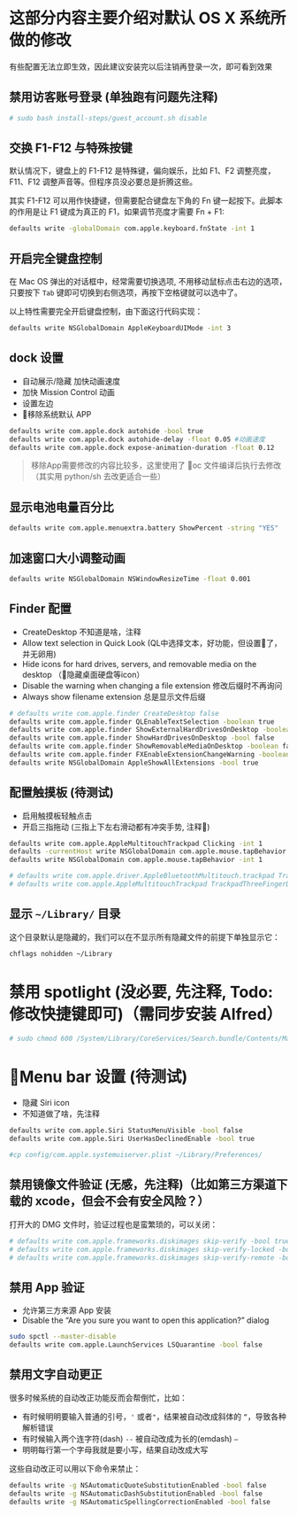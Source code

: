 # 这部分内容主要介绍对默认 OS X 系统所做的修改

有些配置无法立即生效，因此建议安装完以后注销再登录一次，即可看到效果

## 禁用访客账号登录 (单独跑有问题先注释)
```sh
# sudo bash install-steps/guest_account.sh disable
```

## 交换 F1-F12 与特殊按键

默认情况下，键盘上的 F1-F12 是特殊键，偏向娱乐，比如 F1、F2 调整亮度，F11、F12
调整声音等。但程序员没必要总是折腾这些。

其实 F1-F12 可以用作快捷键，但需要配合键盘左下角的 Fn
键一起按下。此脚本的作用是让 F1 键成为真正的 F1，如果调节亮度才需要 Fn + F1:

```sh
defaults write -globalDomain com.apple.keyboard.fnState -int 1
```

## 开启完全键盘控制

在 Mac OS 弹出的对话框中，经常需要切换选项, 不用移动鼠标点击右边的选项，只要按下 `Tab` 键即可切换到右侧选项，再按下空格键就可以选中了。

以上特性需要完全开启键盘控制，由下面这行代码实现：

```sh
defaults write NSGlobalDomain AppleKeyboardUIMode -int 3
```

## dock 设置

- 自动展示/隐藏 加快动画速度
- 加快 Mission Control 动画
- 设置左边
- 移除系统默认 APP

```sh
defaults write com.apple.dock autohide -bool true
defaults write com.apple.dock autohide-delay -float 0.05 #动画速度
defaults write com.apple.dock expose-animation-duration -float 0.12 
```

> 移除App需要修改的内容比较多，这里使用了 oc 文件编译后执行去修改（其实用 python/sh 去改更适合一些）

## 显示电池电量百分比

```sh
defaults write com.apple.menuextra.battery ShowPercent -string "YES"
```

## 加速窗口大小调整动画

```sh
defaults write NSGlobalDomain NSWindowResizeTime -float 0.001
```

## Finder 配置

- CreateDesktop 不知道是啥，注释
- Allow text selection in Quick Look (QL中选择文本，好功能，但设置了，并无卵用)
- Hide icons for hard drives, servers, and removable media on the desktop （隐藏桌面硬盘等icon）
- Disable the warning when changing a file extension 修改后缀时不再询问
- Always show filename extension 总是显示文件后缀

```sh
# defaults write com.apple.finder CreateDesktop false
defaults write com.apple.finder QLEnableTextSelection -boolean true
defaults write com.apple.finder ShowExternalHardDrivesOnDesktop -boolean false
defaults write com.apple.finder ShowHardDrivesOnDesktop -bool false
defaults write com.apple.finder ShowRemovableMediaOnDesktop -boolean false
defaults write com.apple.finder FXEnableExtensionChangeWarning -boolean false
defaults write NSGlobalDomain AppleShowAllExtensions -bool true
```

## 配置触摸板 (待测试)

- 启用触摸板轻触点击
- 开启三指拖动 (三指上下左右滑动都有冲突手势, 注释)

```sh
defaults write com.apple.AppleMultitouchTrackpad Clicking -int 1
defaults -currentHost write NSGlobalDomain com.apple.mouse.tapBehavior -int 1
defaults write NSGlobalDomain com.apple.mouse.tapBehavior -int 1

# defaults write com.apple.driver.AppleBluetoothMultitouch.trackpad TrackpadThreeFingerDrag -bool true
# defaults write com.apple.AppleMultitouchTrackpad TrackpadThreeFingerDrag -bool true
```

## 显示 `~/Library/` 目录

这个目录默认是隐藏的，我们可以在不显示所有隐藏文件的前提下单独显示它：

```sh
chflags nohidden ~/Library
```

# 禁用 spotlight (没必要, 先注释, Todo: 修改快捷键即可)（需同步安装 Alfred）

```sh
# sudo chmod 600 /System/Library/CoreServices/Search.bundle/Contents/MacOS/Search
```

# Menu bar 设置 (待测试)

- 隐藏 Siri icon
- 不知道做了啥，先注释

```sh
defaults write com.apple.Siri StatusMenuVisible -bool false
defaults write com.apple.Siri UserHasDeclinedEnable -bool true

#cp config/com.apple.systemuiserver.plist ~/Library/Preferences/
```

## 禁用镜像文件验证 (无感，先注释)（比如第三方渠道下载的 xcode，但会不会有安全风险？）

打开大的 DMG 文件时，验证过程也是蛮繁琐的，可以关闭：

```sh
# defaults write com.apple.frameworks.diskimages skip-verify -bool true
# defaults write com.apple.frameworks.diskimages skip-verify-locked -bool true
# defaults write com.apple.frameworks.diskimages skip-verify-remote -bool true
```

## 禁用 App 验证

- 允许第三方来源 App 安装
- Disable the “Are you sure you want to open this application?” dialog

```sh
sudo spctl --master-disable
defaults write com.apple.LaunchServices LSQuarantine -bool false
```

## 禁用文字自动更正

很多时候系统的自动改正功能反而会帮倒忙，比如：

- 有时候明明要输入普通的引号，`'` 或者`"`，结果被自动改成斜体的 `“`，导致各种解析错误
- 有时候输入两个连字符(dash) `--` 被自动改成为长的(emdash) `—`
- 明明每行第一个字母我就是要小写，结果自动改成大写

这些自动改正可以用以下命令来禁止：

```sh
defaults write -g NSAutomaticQuoteSubstitutionEnabled -bool false
defaults write -g NSAutomaticDashSubstitutionEnabled -bool false
defaults write -g NSAutomaticSpellingCorrectionEnabled -bool false
```
